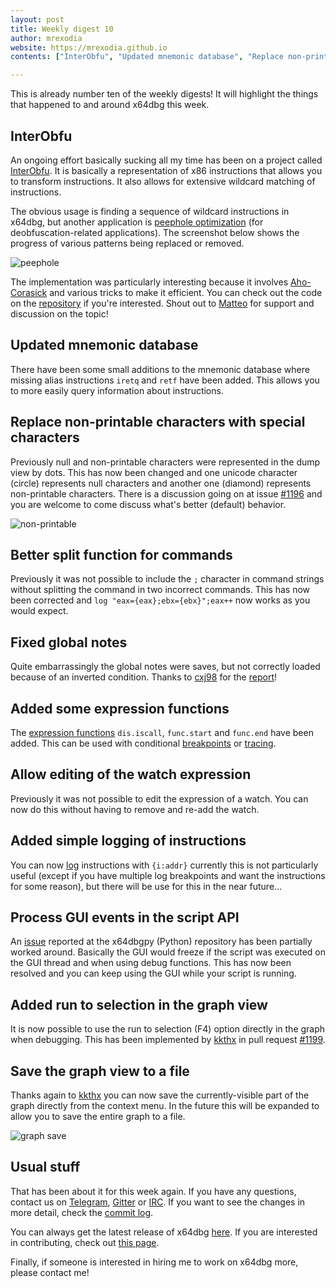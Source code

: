 ```yaml
---
layout: post
title: Weekly digest 10
author: mrexodia
website: https://mrexodia.github.io
contents: ["InterObfu", "Updated mnemonic database", "Replace non-printable characters with special characters", "Better split function for commands", "Fixed global notes", "Added some expression functions", "Allow editing of the watch expression", "Added simple logging of instructions", "Process GUI events in the script API", "Added run to selection in the graph view", "Save the graph view to a file", "Usual stuff"]

---
```


This is already number ten of the weekly digests! It will highlight the things that happened to and around x64dbg this week.

## InterObfu

An ongoing effort basically sucking all my time has been on a project called [InterObfu](https://github.com/x64dbg/InterObfu). It is basically a representation of x86 instructions that allows you to transform instructions. It also allows for extensive wildcard matching of instructions.

The obvious usage is finding a sequence of wildcard instructions in x64dbg, but another application is [peephole optimization](https://en.wikipedia.org/wiki/Peephole_optimization) (for deobfuscation-related applications). The screenshot below shows the progress of various patterns being replaced or removed.

![peephole](https://i.imgur.com/PsQelW8.png)

The implementation was particularly interesting because it involves [Aho-Corasick](https://en.wikipedia.org/wiki/Aho%E2%80%93Corasick_algorithm) and various tricks to make it efficient. You can check out the code on the [repository](https://github.com/x64dbg/InterObfu/blob/master/InterObfu/main.cpp#L244) if you're interested. Shout out to [Matteo](https://twitter.com/fvrmatteo) for support and discussion on the topic!

## Updated mnemonic database

There have been some small additions to the mnemonic database where missing alias instructions `iretq` and `retf` have been added. This allows you to more easily query information about instructions.

## Replace non-printable characters with special characters

Previously null and non-printable characters were represented in the dump view by dots. This has now been changed and one unicode character (circle) represents null characters and another one (diamond) represents non-printable characters. There is a discussion going on at issue [#1196](https://github.com/x64dbg/x64dbg/issues/1196) and you are welcome to come discuss what's better (default) behavior.

![non-printable](https://i.imgur.com/xwiF9sg.png)

## Better split function for commands

Previously it was not possible to include the `;` character in command strings without splitting the command in two incorrect commands. This has now been corrected and `log "eax={eax};ebx={ebx}";eax++` now works as you would expect.

## Fixed global notes

Quite embarrassingly the global notes were saves, but not correctly loaded because of an inverted condition. Thanks to [cxj98](https://github.com/cxj98) for the [report](https://github.com/x64dbg/x64dbg/issues/1192)!

## Added some expression functions

The [expression functions](http://help.x64dbg.com/en/latest/introduction/Expression-functions.html) `dis.iscall`, `func.start` and `func.end` have been added. This can be used with conditional [breakpoints](http://help.x64dbg.com/en/latest/introduction/ConditionalBreakpoint.html) or [tracing](http://x64dbg.readthedocs.io/en/latest/commands/tracing/TraceIntoConditional.html).

## Allow editing of the watch expression

Previously it was not possible to edit the expression of a watch. You can now do this without having to remove and re-add the watch.

## Added simple logging of instructions

You can now [log](http://x64dbg.readthedocs.io/en/latest/commands/script/log.html) instructions with `{i:addr}` currently this is not particularly useful (except if you have multiple log breakpoints and want the instructions for some reason), but there will be use for this in the near future...

## Process GUI events in the script API

An [issue](https://github.com/x64dbg/x64dbgpy/issues/8) reported at the x64dbgpy (Python) repository has been partially worked around. Basically the GUI would freeze if the script was executed on the GUI thread and when using debug functions. This has now been resolved and you can keep using the GUI while your script is running.

## Added run to selection in the graph view

It is now possible to use the run to selection (F4) option directly in the graph when debugging. This has been implemented by [kkthx](https://github.com/kkthx) in pull request [#1199](https://github.com/x64dbg/x64dbg/pull/1199).

## Save the graph view to a file

Thanks again to [kkthx](https://github.com/kkthx) you can now save the currently-visible part of the graph directly from the context menu. In the future this will be expanded to allow you to save the entire graph to a file.

![graph save](https://i.imgur.com/mqY8UaJ.png)

## Usual stuff

That has been about it for this week again. If you have any questions, contact us on [Telegram](http://telegram.x64dbg.com), [Gitter](http://gitter.x64dbg.com) or [IRC](http://webchat.freenode.net/?channels=x64dbg). If you want to see the changes in more detail, check the [commit log](https://github.com/x64dbg/x64dbg/commits).

You can always get the latest release of x64dbg [here](http://releases.x64dbg.com). If you are interested in contributing, check out [this page](http://contribute.x64dbg.com).

Finally, if someone is interested in hiring me to work on x64dbg more, please contact me!